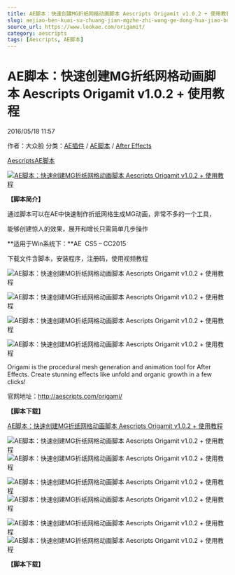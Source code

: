 ```yaml
---
title: AE脚本：快速创建MG折纸网格动画脚本 Aescripts Origamit v1.0.2 + 使用教程
slug: aejiao-ben-kuai-su-chuang-jian-mgzhe-zhi-wang-ge-dong-hua-jiao-ben-aescripts-origamit-v1-0-2-shi-yong-jiao-cheng
source_url: https://www.lookae.com/origamit/
category: aescripts
tags: [Aescripts, AE脚本]
---
```

# AE脚本：快速创建MG折纸网格动画脚本 Aescripts Origamit v1.0.2 + 使用教程

2016/05/18 11:57

作者：大众脸
分类：[AE插件](https://www.lookae.com/after-effects/aechajian/) / [AE脚本](https://www.lookae.com/after-effects/aescripts/) / [After Effects](https://www.lookae.com/after-effects/)

[Aescripts](https://www.lookae.com/tag/aescripts/)[AE脚本](https://www.lookae.com/tag/ae%e8%84%9a%e6%9c%ac/)

[![AE脚本：快速创建MG折纸网格动画脚本 Aescripts Origamit v1.0.2 + 使用教程](https://www.lookae.com/wp-content/uploads/2016/05/origami.jpg "AE脚本：快速创建MG折纸网格动画脚本 Aescripts Origamit v1.0.2 + 使用教程-LookAE.com")](https://www.lookae.com/wp-content/uploads/2016/05/origami.jpg)

**【脚本简介】**

通过脚本可以在AE中快速制作折纸网格生成MG动画，非常不多的一个工具，

能够创建惊人的效果，展开和增长只需简单几步操作

**适用于Win系统下：**AE  CS5 – CC2015

下载文件含脚本，安装程序，注册码，使用视频教程

![AE脚本：快速创建MG折纸网格动画脚本 Aescripts Origamit v1.0.2 + 使用教程](http://d1ro2iqpjs8lwo.cloudfront.net/media/wysiwyg/ns/Origami/sl-voron_1.gif "AE脚本：快速创建MG折纸网格动画脚本 Aescripts Origamit v1.0.2 + 使用教程-LookAE.com")

![AE脚本：快速创建MG折纸网格动画脚本 Aescripts Origamit v1.0.2 + 使用教程](http://d1ro2iqpjs8lwo.cloudfront.net/media/wysiwyg/ns/Origami/sl-delauney_1.gif "AE脚本：快速创建MG折纸网格动画脚本 Aescripts Origamit v1.0.2 + 使用教程-LookAE.com")

![AE脚本：快速创建MG折纸网格动画脚本 Aescripts Origamit v1.0.2 + 使用教程](http://d1ro2iqpjs8lwo.cloudfront.net/media/wysiwyg/ns/Origami/sl-triangles2.gif "AE脚本：快速创建MG折纸网格动画脚本 Aescripts Origamit v1.0.2 + 使用教程-LookAE.com")

![AE脚本：快速创建MG折纸网格动画脚本 Aescripts Origamit v1.0.2 + 使用教程](http://d1ro2iqpjs8lwo.cloudfront.net/media/wysiwyg/ns/Origami/sl-squar_1.gif "AE脚本：快速创建MG折纸网格动画脚本 Aescripts Origamit v1.0.2 + 使用教程-LookAE.com")

Origami is the procedural mesh generation and animation tool for After Effects. Create stunning effects like unfold and organic growth in a few clicks!

官网地址：http://aescripts.com/origami/

**【脚本下载】**

[AE脚本：快速创建MG折纸网格动画脚本 Aescripts Origamit v1.0.2 + 使用教程](http://lookae.ctfile.com/fs/D5a151066844)

![AE脚本：快速创建MG折纸网格动画脚本 Aescripts Origamit v1.0.2 + 使用教程](http://d1ro2iqpjs8lwo.cloudfront.net/media/wysiwyg/ns/Origami/animation-rotx-op.gif "AE脚本：快速创建MG折纸网格动画脚本 Aescripts Origamit v1.0.2 + 使用教程-LookAE.com")![AE脚本：快速创建MG折纸网格动画脚本 Aescripts Origamit v1.0.2 + 使用教程](http://d1ro2iqpjs8lwo.cloudfront.net/media/wysiwyg/ns/Origami/animation-rotz-opacity_1.gif "AE脚本：快速创建MG折纸网格动画脚本 Aescripts Origamit v1.0.2 + 使用教程-LookAE.com")

![AE脚本：快速创建MG折纸网格动画脚本 Aescripts Origamit v1.0.2 + 使用教程](http://d1ro2iqpjs8lwo.cloudfront.net/media/wysiwyg/ns/Origami/animation-scale.gif "AE脚本：快速创建MG折纸网格动画脚本 Aescripts Origamit v1.0.2 + 使用教程-LookAE.com")![AE脚本：快速创建MG折纸网格动画脚本 Aescripts Origamit v1.0.2 + 使用教程](http://d1ro2iqpjs8lwo.cloudfront.net/media/wysiwyg/ns/Origami/animation-sc-pos.gif "AE脚本：快速创建MG折纸网格动画脚本 Aescripts Origamit v1.0.2 + 使用教程-LookAE.com")

![AE脚本：快速创建MG折纸网格动画脚本 Aescripts Origamit v1.0.2 + 使用教程](http://d1ro2iqpjs8lwo.cloudfront.net/media/wysiwyg/ns/Origami/animation-opacity.gif "AE脚本：快速创建MG折纸网格动画脚本 Aescripts Origamit v1.0.2 + 使用教程-LookAE.com")![AE脚本：快速创建MG折纸网格动画脚本 Aescripts Origamit v1.0.2 + 使用教程](http://d1ro2iqpjs8lwo.cloudfront.net/media/wysiwyg/ns/Origami/animation-trim.gif "AE脚本：快速创建MG折纸网格动画脚本 Aescripts Origamit v1.0.2 + 使用教程-LookAE.com")

**【脚本下载】**
